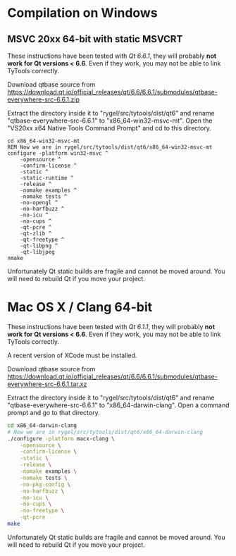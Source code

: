 # Compilation on Windows

## MSVC 20xx 64-bit with static MSVCRT

These instructions have been tested with *Qt 6.6.1*, they will probably **not work for
Qt versions < 6.6**. Even if they work, you may not be able to link TyTools correctly.

Download qtbase source from https://download.qt.io/official_releases/qt/6.6/6.6.1/submodules/qtbase-everywhere-src-6.6.1.zip

Extract the directory inside it to "rygel/src/tytools/dist/qt6" and rename "qtbase-everywhere-src-6.6.1" to
"x86_64-win32-msvc-mt". Open the "VS20xx x64 Native Tools Command Prompt" and cd to
this directory.

```batch
cd x86_64-win32-msvc-mt
REM Now we are in rygel/src/tytools/dist/qt6/x86_64-win32-msvc-mt
configure -platform win32-msvc ^
    -opensource ^
    -confirm-license ^
    -static ^
    -static-runtime ^
    -release ^
    -nomake examples ^
    -nomake tests ^
    -no-opengl ^
    -no-harfbuzz ^
    -no-icu ^
    -no-cups ^
    -qt-pcre ^
    -qt-zlib ^
    -qt-freetype ^
    -qt-libpng ^
    -qt-libjpeg
nmake
```

Unfortunately Qt static builds are fragile and cannot be moved around. You will need to rebuild Qt
if you move your project.

# Mac OS X / Clang 64-bit

These instructions have been tested with *Qt 6.1.1*, they will probably **not work for
Qt versions < 6.6**. Even if they work, you may not be able to link TyTools correctly.

A recent version of XCode must be installed.

Download qtbase source from https://download.qt.io/official_releases/qt/6.6/6.6.1/submodules/qtbase-everywhere-src-6.6.1.tar.xz

Extract the directory inside it to "rygel/src/tytools/dist/qt6" and rename "qtbase-everywhere-src-6.6.1" to
"x86_64-darwin-clang". Open a command prompt and go to that directory.

```sh
cd x86_64-darwin-clang
# Now we are in rygel/src/tytools/dist/qt6/x86_64-darwin-clang
./configure -platform macx-clang \
    -opensource \
    -confirm-license \
    -static \
    -release \
    -nomake examples \
    -nomake tests \
    -no-pkg-config \
    -no-harfbuzz \
    -no-icu \
    -no-cups \
    -no-freetype \
    -qt-pcre
make
```

Unfortunately Qt static builds are fragile and cannot be moved around. You will need to rebuild Qt
if you move your project.
